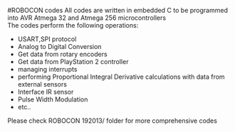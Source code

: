 #ROBOCON codes
All codes are written in embedded C to be programmed into AVR Atmega 32 and Atmega 256 microcontrollers
<br/>The codes perform the following operations:
<ul>
<li>USART,SPI protocol</li>
<li>Analog to Digital Conversion</li>
<li>Get data from rotary encoders</li>
<li>Get data from PlayStation 2 controller</li>
<li>managing interrupts</li>
<li>performing Proportional Integral Derivative calculations with data from external sensors</li>
<li>Interface IR sensor</li>
<li>Pulse Width Modulation</li>
<li>etc..</li>
</ul>

Please check ROBOCON 192013/ folder for more comprehensive codes
